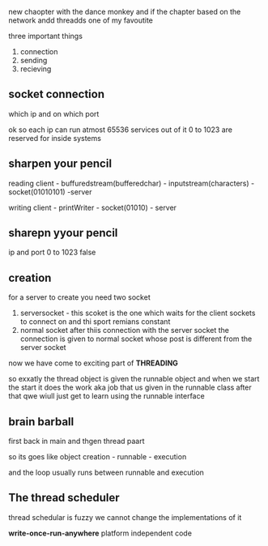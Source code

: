 new chaopter with the dance monkey
and if the chapter based on the network andd threadds one of my favoutite

three important things
1. connection
2. sending
3. recieving

## socket connection
which ip and on which port

ok so each ip can run atmost 65536 services out of it 0 to 1023 are reserved for inside systems
## sharpen your pencil

reading
client - buffuredstream(bufferedchar) - inputstream(characters) - socket(01010101) -server

writing
client - printWriter - socket(01010) - server

## sharepn yyour pencil
ip and port
0 to 1023
false

## creation 
for a server to create you need two socket 
1. serversocket - this scoket is the one which waits for the client sockets to connect on and thi sport remians constant
2. normal socket after thiis connection with the server socket the connection is given to normal socket whose post is different from the server socket

now we have come to exciting part of **THREADING**

so exxatly
the thread object is given the runnable object and when we start the start it does the work aka job that us given in the runnable class
after that qwe wiull just get to learn using the runnable interface

## brain barball
first back in main
and thgen thread paart

so its goes like 
object creation - runnable - execution

and the loop usually runs between runnable and execution

## The thread scheduler
thread schedular is fuzzy we cannot change the implementations of it

**write-once-run-anywhere** platform independent code
